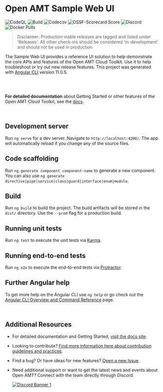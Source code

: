 # Open AMT Sample Web UI
![CodeQL](https://img.shields.io/github/actions/workflow/status/open-amt-cloud-toolkit/sample-web-ui/codeql-analysis.yml?style=for-the-badge&label=CodeQL)
![Build](https://img.shields.io/github/actions/workflow/status/open-amt-cloud-toolkit/sample-web-ui/nodejs.yaml?style=for-the-badge)
![Codecov](https://img.shields.io/codecov/c/github/open-amt-cloud-toolkit/sample-web-ui?style=for-the-badge)
![OSSF-Scorecard Score](https://img.shields.io/ossf-scorecard/github.com/open-amt-cloud-toolkit/sample-web-ui?style=for-the-badge&label=OSSF%20Score)
![Discord](https://img.shields.io/discord/1063200098680582154?style=for-the-badge&label=Discord)
![Docker Pulls](https://img.shields.io/docker/pulls/intel/oact-webui?style=for-the-badge)



> Disclaimer: Production viable releases are tagged and listed under 'Releases'.  All other check-ins should be considered 'in-development' and should not be used in production

The Sample Web UI provides a reference UI solution to help demonstrate the core APIs and features of the Open AMT Cloud Toolkit. Use it to help troubleshoot or try out new release features. This project was generated with [Angular CLI](https://github.com/angular/angular-cli) version 11.0.5.

<br><br>

**For detailed documentation** about Getting Started or other features of the Open AMT Cloud Toolkit, see the [docs](https://open-amt-cloud-toolkit.github.io/docs/).

<br>

## Development server

Run `ng serve` for a dev server. Navigate to `http://localhost:4200/`. The app will automatically reload if you change any of the source files.

## Code scaffolding

Run `ng generate component component-name` to generate a new component. You can also use `ng generate directive|pipe|service|class|guard|interface|enum|module`.

## Build

Run `ng build` to build the project. The build artifacts will be stored in the `dist/` directory. Use the `--prod` flag for a production build.

## Running unit tests

Run `ng test` to execute the unit tests via [Karma](https://karma-runner.github.io).

## Running end-to-end tests

Run `ng e2e` to execute the end-to-end tests via [Protractor](http://www.protractortest.org/).

## Further Angular help

To get more help on the Angular CLI use `ng help` or go check out the [Angular CLI Overview and Command Reference](https://angular.io/cli) page.

<br>

## Additional Resources

- For detailed documentation and Getting Started, [visit the docs site](https://open-amt-cloud-toolkit.github.io/docs).

- Looking to contribute? [Find more information here about contribution guidelines and practices](.\CONTRIBUTING.md).

- Find a bug? Or have ideas for new features? [Open a new Issue](https://github.com/open-amt-cloud-toolkit/sample-web-ui/issues).

- Need additional support or want to get the latest news and events about Open AMT? Connect with the team directly through Discord.

    [![Discord Banner 1](https://discordapp.com/api/guilds/1063200098680582154/widget.png?style=banner2)](https://discord.gg/yrcMp2kDWh)
